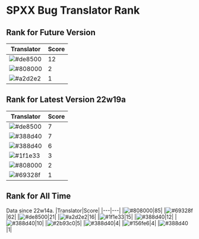# SPXX Bug Translator Rank
## Rank for Future Version
|Translator|Score|
|---|---|
|![#de8500](https://img.shields.io/static/v1?label=&message=AkashaMCPK&color=de8500&style=flat-square)|12|
|![#808000](https://img.shields.io/static/v1?label=&message=Olvcpr423&color=808000&style=flat-square)|2|
|![#a2d2e2](https://img.shields.io/static/v1?label=&message=NoMathExpectation&color=a2d2e2&style=flat-square)|1|
## Rank for Latest Version 22w19a
|Translator|Score|
|---|---|
|![#de8500](https://img.shields.io/static/v1?label=&message=AkashaMCPK&color=de8500&style=flat-square)|7|
|![#388d40](https://img.shields.io/static/v1?label=&message=Hatsuki_kiri&color=388d40&style=flat-square)|7|
|![#388d40](https://img.shields.io/static/v1?label=&message=dianliang&color=388d40&style=flat-square)|6|
|![#1f1e33](https://img.shields.io/static/v1?label=&message=DrLee_lihr&color=1f1e33&style=flat-square)|3|
|![#808000](https://img.shields.io/static/v1?label=&message=Olvcpr423&color=808000&style=flat-square)|2|
|![#69328f](https://img.shields.io/static/v1?label=&message=Ricolove&color=69328f&style=flat-square)|1|
## Rank for All Time
Data since 22w14a.
|Translator|Score|
|---|---|
|![#808000](https://img.shields.io/static/v1?label=&message=Olvcpr423&color=808000&style=flat-square)|85|
|![#69328f](https://img.shields.io/static/v1?label=&message=Ricolove&color=69328f&style=flat-square)|62|
|![#de8500](https://img.shields.io/static/v1?label=&message=AkashaMCPK&color=de8500&style=flat-square)|21|
|![#a2d2e2](https://img.shields.io/static/v1?label=&message=NoMathExpectation&color=a2d2e2&style=flat-square)|16|
|![#1f1e33](https://img.shields.io/static/v1?label=&message=DrLee_lihr&color=1f1e33&style=flat-square)|15|
|![#388d40](https://img.shields.io/static/v1?label=&message=dianliang&color=388d40&style=flat-square)|12|
|![#388d40](https://img.shields.io/static/v1?label=&message=Hatsuki_kiri&color=388d40&style=flat-square)|10|
|![#2b93c0](https://img.shields.io/static/v1?label=&message=Light_Beacon&color=2b93c0&style=flat-square)|5|
|![#388d40](https://img.shields.io/static/v1?label=&message=PercyDan&color=388d40&style=flat-square)|4|
|![#156fe6](https://img.shields.io/static/v1?label=&message=Lakeus&color=156fe6&style=flat-square)|4|
|![#388d40](https://img.shields.io/static/v1?label=&message=KaplanSteve&color=388d40&style=flat-square)|1|